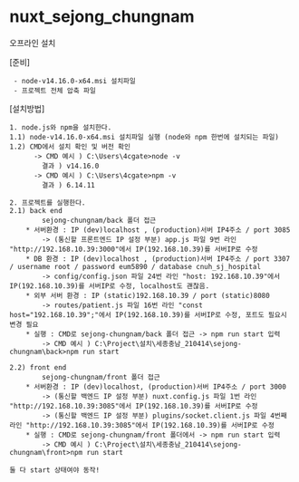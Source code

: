 # nuxt_sejong_chungnam



오프라인 설치

  [준비]
  
     - node-v14.16.0-x64.msi 설치파일
     - 프로젝트 전체 압축 파일

  [설치방법]
  
    1. node.js와 npm을 설치한다.
	1.1) node-v14.16.0-x64.msi 설치파일 실행 (node와 npm 한번에 설치되는 파일)
	1.2) CMD에서 설치 확인 및 버전 확인
	      -> CMD 예시 ) C:\Users\4cgate>node -v
		    결과 ) v14.16.0
	      -> CMD 예시 ) C:\Users\4cgate>npm -v
		    결과 ) 6.14.11

    2. 프로젝트를 실행한다.
	2.1) back end
	        sejong-chungnam/back 폴더 접근
		* 서버환경 : IP (dev)localhost , (production)서버 IP4주소 / port 3085
			-> (통신할 프론트엔드 IP 설정 부분) app.js 파일 9번 라인 "http://192.168.10.39:3000"에서 IP(192.168.10.39)를 서버IP로 수정
		* DB 환경 : IP (dev)localhost , (production)서버 IP4주소 / port 3307 / username root / password eum5890 / database cnuh_sj_hospital
			-> config/config.json 파일 24번 라인 "host: 192.168.10.39"에서 IP(192.168.10.39)를 서버IP로 수정, localhost도 괜찮음.
		* 외부 서버 환경 : IP (static)192.168.10.39 / port (static)8080
			-> routes/patient.js 파일 16번 라인 "const host="192.168.10.39";"에서 IP(192.168.10.39)를 서버IP로 수정, 포트도 필요시 변경 필요
		* 실행 : CMD로 sejong-chungnam/back 폴더 접근 -> npm run start 입력
			-> CMD 예시 ) C:\Project\설치\세종충남_210414\sejong-chungnam\back>npm run start

	2.2) front end
	        sejong-chungnam/front 폴더 접근
		* 서버환경 : IP (dev)localhost, (production)서버 IP4주소 / port 3000
			-> (통신할 백엔드 IP 설정 부분) nuxt.config.js 파일 1번 라인 "http://192.168.10.39:3085"에서 IP(192.168.10.39)를 서버IP로 수정 
			-> (통신할 백엔드 IP 설정 부분) plugins/socket.client.js 파일 4번째 라인 "http://192.168.10.39:3085"에서 IP(192.168.10.39)를 서버IP로 수정
		* 실행 : CMD로 sejong-chungnam/front 폴더에서 -> npm run start 입력
			-> CMD 예시 ) C:\Project\설치\세종충남_210414\sejong-chungnam\front>npm run start

 	둘 다 start 상태여야 동작!
